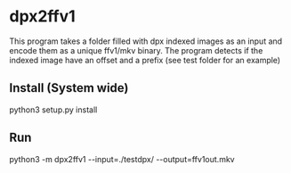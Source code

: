 dpx2ffv1
===================

This program takes a folder filled with dpx indexed images as an input and encode them as a unique ffv1/mkv binary.
The program detects if the indexed image have an offset and a prefix (see test folder for an example)

Install (System wide)
-------------------

python3 setup.py install

Run 
-------------------

python3 -m dpx2ffv1 --input=./testdpx/ --output=ffv1out.mkv
